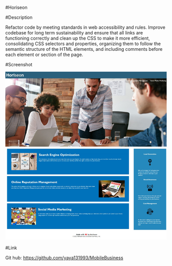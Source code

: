 #Horiseon

#Description

Refactor code by meeting standards in web accessibility and rules. Improve codebase for long term sustainability and ensure that all links are functioning correctly and clean up the CSS to make it more efficient, consolidating CSS selectors and properties, organizing them to follow the semantic structure of the HTML elements, and including comments before each element or section of the page.


#Screenshot

![Screenshot](./assets/images/Screenshot_17-2-2024_104025_127.0.0.1.jpeg)


#Link

Git hub: https://github.com/yaya131993/MobileBusiness
